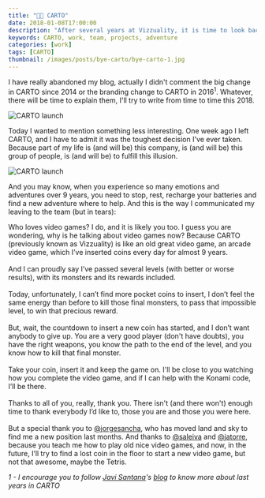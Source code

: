 ```yaml
---
title: "👋🏽 CARTO"
date: 2018-01-08T17:00:00
description: "After several years at Vizzuality, it is time to look back and explain what we have achieved"
keywords: CARTO, work, team, projects, adventure
categories: [work]
tags: [CARTO]
thumbnail: /images/posts/bye-carto/bye-carto-1.jpg
---
```


I have really abandoned my blog, actually I didn't comment the big change in CARTO since 2014 or the branding change to CARTO in 2016<sup>1</sup>. Whatever, there will be time to explain them, I'll try to write from time to time this 2018.

![CARTO launch](/images/posts/bye-carto/bye-carto-1.jpg)

Today I wanted to mention something less interesting. One week ago I left CARTO, and I have to admit it was the toughest decision I've ever taken. Because part of my life is (and will be) this company, is (and will be) this group of people, is (and will be) to fulfill this illusion.

![CARTO launch](/images/posts/bye-carto/bye-carto-2.jpg)

And you may know, when you experience so many emotions and adventures over 9 years, you need to stop, rest, recharge your batteries and find a new adventure where to help. And this is the way I communicated my leaving to the team  (but in tears):

> 
Who loves video games? I do, and it is likely you too. I guess you are wondering, why is he talking about video games now? Because CARTO (previously known as Vizzuality) is like an old great video game, an arcade video game, which I’ve inserted coins every day for almost 9 years.
</br></br>
And I can proudly say I’ve passed several levels (with better or worse results), with its monsters and its rewards included.
</br></br>
Today, unfortunately, I can’t find more pocket coins to insert, I don’t feel the same energy than before to kill those final monsters, to pass that impossible level, to win that precious reward.
</br></br>
But, wait, the countdown to insert a new coin has started, and I don’t want anybody to give up. You are a very good player (don't have doubts), you have the right weapons, you know the path to the end of the level, and you know how to kill that final monster.
</br></br>
Take your coin, insert it and keep the game on. I'll be close to you watching how you complete the video game, and if I can help with the Konami code, I’ll be there.
</br></br>
Thanks to all of you, really, thank you. There isn't (and there won't) enough time to thank everybody I’d like to, those you are and those you were here.
</br></br>
But a special thank you to [@jorgesancha](http://twitter.com/jorgesancha), who has moved land and sky to find me a new position last months. And thanks to [@saleiva](http://twitter.com/saleiva) and [@jatorre](http://twitter.com/jatorre), because you teach me how to play old nice video games, and now, in the future, I’ll try to find a lost coin in the floor to start a new video game, but not that awesome, maybe the Tetris.

_1 - I encourage you to follow [Javi Santana](@javisantana)'s [blog](http://javisantana.com/blog.html) to know more about last years in CARTO_